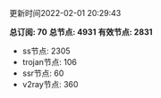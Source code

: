 更新时间2022-02-01 20:29:43

**总订阅: 70**
**总节点: 4931**
**有效节点: 2831**
- ss节点: 2305
- trojan节点: 106
- ssr节点: 60
- v2ray节点: 360
